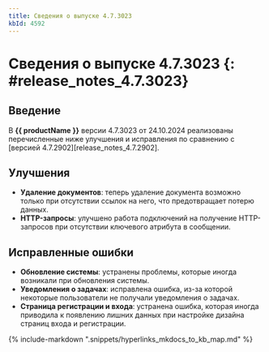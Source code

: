 ```yaml
---
title: Сведения о выпуске 4.7.3023
kbId: 4592
---
```


# Сведения о выпуске 4.7.3023 {: #release_notes_4.7.3023}

## Введение

В **{{ productName }}** версии 4.7.3023 от 24.10.2024 реализованы перечисленные ниже улучшения и исправления по сравнению с [версией 4.7.2902][release_notes_4.7.2902].

## Улучшения

- **Удаление документов**: теперь удаление документа возможно только при отсутствии ссылок на него, что предотвращает потерю данных. <!-- Номер: 1776646 -->
- **HTTP-запросы**: улучшено работа подключений на получение HTTP-запросов при отсутствии ключевого атрибута в сообщении. <!-- Номер: 1785276 -->

## Исправленные ошибки

- **Обновление системы**: устранены проблемы, которые иногда возникали при обновления системы. <!-- Номер: 1792260, 1638625 -->
- **Уведомления о задачах**: исправлена ошибка, из-за которой некоторые пользователи не получали уведомления о задачах. <!-- Номер: 1521834 -->
- **Страница регистрации и входа**: устранена ошибка, которая иногда приводила к появлению лишних данных при настройке дизайна страниц входа и регистрации. <!-- Номер: 1680615, 1680631 -->

{% include-markdown ".snippets/hyperlinks_mkdocs_to_kb_map.md" %}
